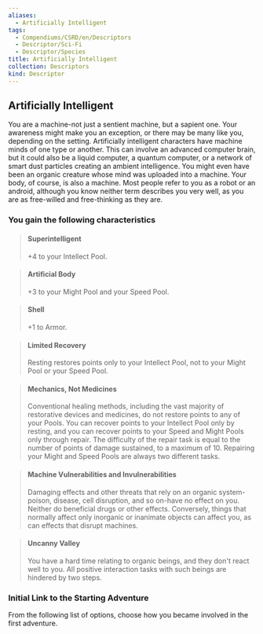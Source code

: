 ```yaml
---
aliases:
  - Artificially Intelligent
tags:
  - Compendiums/CSRD/en/Descriptors
  - Descriptor/Sci-Fi
  - Descriptor/Species
title: Artificially Intelligent
collection: Descriptors
kind: Descriptor
---
```

## Artificially Intelligent  
You are a machine-not just a sentient machine, but a sapient one. Your awareness might make you an exception, or there may be many like you, depending on the setting. Artificially intelligent characters have machine minds of one type or another. This can involve an advanced computer brain, but it could also be a liquid computer, a quantum computer, or a network of smart dust particles creating an ambient intelligence. You might even have been an organic creature whose mind was uploaded into a machine. Your body, of course, is also a machine. Most people refer to you as a robot or an android, although you know neither term describes you very well, as you are as free-willed and free-thinking as they are.
### You gain the following characteristics  
> #### Superintelligent
> +4 to your Intellect Pool.  

> #### Artificial Body
> +3 to your Might Pool and your Speed Pool.  

> #### Shell
> +1 to Armor.  

> #### Limited Recovery
> Resting restores points only to your Intellect Pool, not to your Might Pool or your Speed Pool.  

> #### Mechanics, Not Medicines
> Conventional healing methods, including the vast majority of restorative devices and medicines, do not restore points to any of your Pools. You can recover points to your Intellect Pool only by resting, and you can recover points to your Speed and Might Pools only through repair. The difficulty of the repair task is equal to the number of points of damage sustained, to a maximum of 10. Repairing your Might and Speed Pools are always two different tasks.  

> #### Machine Vulnerabilities and Invulnerabilities
> Damaging effects and other threats that rely on an organic system-poison, disease, cell disruption, and so on-have no effect on you. Neither do beneficial drugs or other effects. Conversely, things that normally affect only inorganic or inanimate objects can affect you, as can effects that disrupt machines.  

> #### Uncanny Valley
> You have a hard time relating to organic beings, and they don't react well to you. All positive interaction tasks with such beings are hindered by two steps.  

### Initial Link to the Starting Adventure  
From the following list of options, choose how you became involved in the first adventure.  